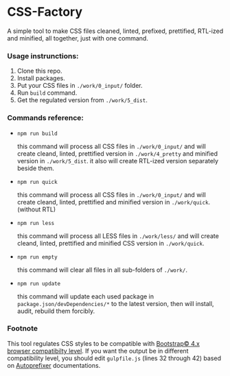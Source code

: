 # CSS-Factory
A simple tool to make CSS files cleaned, linted, prefixed, prettified, RTL-ized and minified, all together, just with one command.

### Usage instrunctions:
1. Clone this repo.
2. Install packages.
3. Put your CSS files in `./work/0_input/` folder.
4. Run `build` command.
5. Get the regulated version from `./work/5_dist`.

### Commands reference:
- `npm run build`

  this command will process all CSS files in `./work/0_input/` and will create cleand, linted, prettified version in `./work/4_pretty` and minified version in `./work/5_dist`. 
  it also will create RTL-ized version separately beside them.

- `npm run quick`

  this command will process all CSS files in `./work/0_input/` and will create cleand, linted, prettified and minified version in `./work/quick`. (without RTL)

- `npm run less`

  this command will process all LESS files in `./work/less/` and will create cleand, linted, prettified and minified CSS version in `./work/quick`.

- `npm run empty`

  this command will clear all files in all sub-folders of `./work/`.

- `npm run update`

  this command will update each used package in `package.json/devDependencies/*` to the latest version, then will install, audit, rebuild them forcibly.

### Footnote
This tool regulates CSS styles to be compatible with [Bootstrap&copy; 4.x browser compatibilty level](https://getbootstrap.com/docs/4.6/getting-started/browsers-devices/#supported-browsers).
If you want the output be in different compatibility level, you should edit `gulpfile.js` (lines 32 through 42) based on [Autoprefixer](https://github.com/postcss/autoprefixer) documentations.
